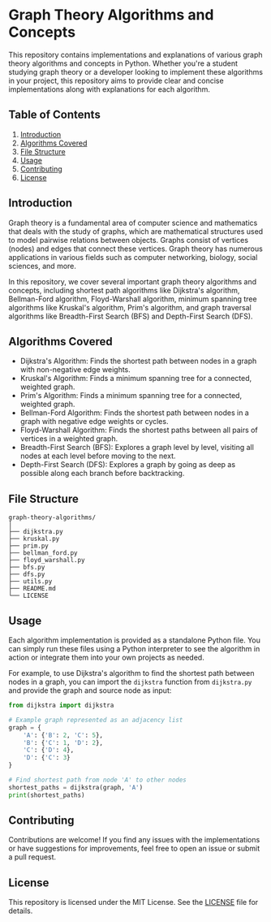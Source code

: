 # Graph Theory Algorithms and Concepts

This repository contains implementations and explanations of various graph theory algorithms and concepts in Python. Whether you're a student studying graph theory or a developer looking to implement these algorithms in your project, this repository aims to provide clear and concise implementations along with explanations for each algorithm.

## Table of Contents

1. [Introduction](#introduction)
2. [Algorithms Covered](#algorithms-covered)
3. [File Structure](#file-structure)
4. [Usage](#usage)
5. [Contributing](#contributing)
6. [License](#license)

## Introduction

Graph theory is a fundamental area of computer science and mathematics that deals with the study of graphs, which are mathematical structures used to model pairwise relations between objects. Graphs consist of vertices (nodes) and edges that connect these vertices. Graph theory has numerous applications in various fields such as computer networking, biology, social sciences, and more.

In this repository, we cover several important graph theory algorithms and concepts, including shortest path algorithms like Dijkstra's algorithm, Bellman-Ford algorithm, Floyd-Warshall algorithm, minimum spanning tree algorithms like Kruskal's algorithm, Prim's algorithm, and graph traversal algorithms like Breadth-First Search (BFS) and Depth-First Search (DFS).

## Algorithms Covered

- Dijkstra's Algorithm: Finds the shortest path between nodes in a graph with non-negative edge weights.
- Kruskal's Algorithm: Finds a minimum spanning tree for a connected, weighted graph.
- Prim's Algorithm: Finds a minimum spanning tree for a connected, weighted graph.
- Bellman-Ford Algorithm: Finds the shortest path between nodes in a graph with negative edge weights or cycles.
- Floyd-Warshall Algorithm: Finds the shortest paths between all pairs of vertices in a weighted graph.
- Breadth-First Search (BFS): Explores a graph level by level, visiting all nodes at each level before moving to the next.
- Depth-First Search (DFS): Explores a graph by going as deep as possible along each branch before backtracking.

## File Structure

```
graph-theory-algorithms/
│
├── dijkstra.py
├── kruskal.py
├── prim.py
├── bellman_ford.py
├── floyd_warshall.py
├── bfs.py
├── dfs.py
├── utils.py
├── README.md
└── LICENSE
```

## Usage

Each algorithm implementation is provided as a standalone Python file. You can simply run these files using a Python interpreter to see the algorithm in action or integrate them into your own projects as needed.

For example, to use Dijkstra's algorithm to find the shortest path between nodes in a graph, you can import the `dijkstra` function from `dijkstra.py` and provide the graph and source node as input:

```python
from dijkstra import dijkstra

# Example graph represented as an adjacency list
graph = {
    'A': {'B': 2, 'C': 5},
    'B': {'C': 1, 'D': 2},
    'C': {'D': 4},
    'D': {'C': 3}
}

# Find shortest path from node 'A' to other nodes
shortest_paths = dijkstra(graph, 'A')
print(shortest_paths)
```

## Contributing

Contributions are welcome! If you find any issues with the implementations or have suggestions for improvements, feel free to open an issue or submit a pull request.

## License

This repository is licensed under the MIT License. See the [LICENSE](LICENSE) file for details.
